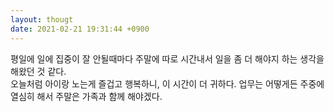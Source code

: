 ```yaml
---
layout: thougt
date: 2021-02-21 19:31:44 +0900
---
```


평일에 일에 집중이 잘 안될때마다 주말에 따로 시간내서 일을 좀 더 해야지 하는 생각을 해왔던 것 같다.  
오늘처럼 아이랑 노는게 즐겁고 행복하니, 이 시간이 더 귀하다. 업무는 어떻게든 주중에 열심히 해서 주말은 가족과 함께 해야겠다.

